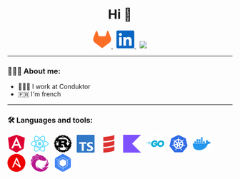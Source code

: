 <div align="center">

# Hi 👋

<a href="https://gitlab.com/MaloPolese" rel="noopener noreferrer" target="_blank">
<img src="assets/icons/gitlab.svg"/>
</a>
&nbsp;
<a href="https://www.linkedin.com/in/malo-polese/" rel="noopener noreferrer" target="_blank">
<img src="assets/icons/linkedin.svg"/>
</a>
&nbsp;
<a href="https://malo-polese.fr/" rel="noopener noreferrer" target="_blank">
<img width="20px" src="assets/icons/malo-polese.ico"/>
</a>

</div>

---

<div align="left">

### 🧙🏻‍♀️ About me:

- 👨🏻‍💻 I work at Conduktor
- 🇫🇷 I'm french
</div>

---

<div align="left">

### 🛠 Languages and tools:

<img src="assets/icons/angular.svg"/>
&nbsp;
<img src="assets/icons/react.svg"/>
&nbsp;
<img src="assets/icons/rust.svg"/>
&nbsp;
<img src="assets/icons/typescript.svg"/>
&nbsp;
<img src="assets/icons/scala.svg"/>
&nbsp;
<img src="assets/icons/kotlin.svg"/>
&nbsp;
<img src="assets/icons/go.svg"/>
&nbsp;
<img src="assets/icons/kubernetes.svg"/>
&nbsp;
<img src="assets/icons/docker.svg"/>
&nbsp;
<img src="assets/icons/ansible.svg"/>
&nbsp;
<img src="assets/icons/reactivex.svg"/>
&nbsp;
<img src="assets/icons/jetpackcompose.svg"/>

</div>
